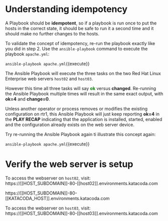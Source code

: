 # Understanding idempotency

A Playbook should be **idempotent**, so if a playbook is run once to put the hosts in the correct state, it should be safe to run it a second time and it should make no further changes to the hosts.

To validate the concept of idempotency, re-run the playbook exactly like you did in step 2.  Use the `ansible-playbook` command to execute the playbook `apache.yml`:

`ansible-playbook apache.yml`{{execute}}

The Ansible Playbook will execute the three tasks on the two Red Hat Linux Enterprise web servers `host02` and `host03`.

However this time all three tasks will say **<font color="green">ok</font>** versus **changed**.  Re-running the Ansible Playbook multiple times will result in the same exact output, with **ok=4** and **change=0**.  

Unless another operator or process removes or modifies the existing configuration on rtr1, this Ansible Playbook will just keep reporting **ok=4**  in the **PLAY RECAP** indicating that the application is installed, started, enabled and the configuration already exists on the web server device.  

Try re-running the Ansible Playbook again ti illustrate this concept again:

`ansible-playbook apache.yml`{{execute}}

# Verify the web server is setup

To access the webserver on `host02`, visit:
https://[[HOST_SUBDOMAIN]]-80-[[host02]].environments.katacoda.com

https://[[HOST_SUBDOMAIN]]-80-[[KATACODA_HOST]].environments.katacoda.com

To access the webserver on `host03`, visit:
https://[[HOST_SUBDOMAIN]]-80-[[host03]].environments.katacoda.com
